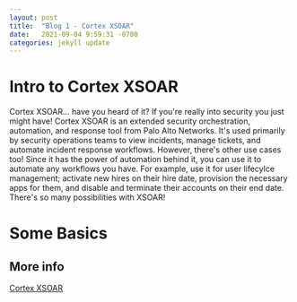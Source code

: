 ```yaml
---
layout: post
title:  "Blog 1 - Cortex XSOAR"
date:   2021-09-04 9:59:31 -0700
categories: jekyll update
---
```

# Intro to Cortex XSOAR
Cortex XSOAR... have you heard of it? If you're really into security you just might have! Cortex XSOAR is an extended security orchestration, automation, and response tool from Palo Alto Networks. It's used primarily by security operations teams to view incidents, manage tickets, and automate incident response workflows. However, there's other use cases too! Since it has the power of automation behind it, you can use it to automate any workflows you have. For example, use it for user lifecylce management; activate new hires on their hire date, provision the necessary apps for them, and disable and terminate their accounts on their end date. There's so many possibilities with XSOAR!

# Some Basics

## More info
[Cortex XSOAR](https://www.paloaltonetworks.com/cortex/cortex-xsoar)